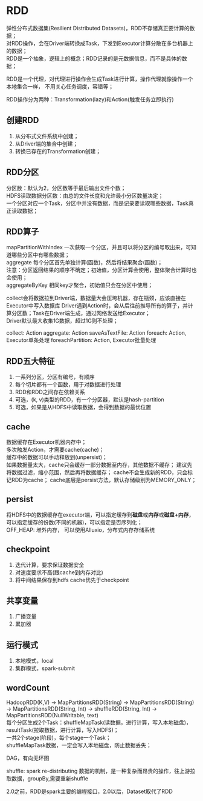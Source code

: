 # RDD
弹性分布式数据集(Resilient Distributed Datasets)，RDD不存储真正要计算的数据；            
对RDD操作，会在Driver端转换成Task，下发到Executor计算分散在多台机器上的数据；          
RDD是一个抽象，逻辑上的概念；RDD记录的是元数据信息，而不是具体的数据；                

RDD是一个代理，对代理进行操作会生成Task进行计算，操作代理就像操作一个本地集合一样，
不用关心任务调度，容错等；  

RDD操作分为两种：Transformation(lazy)和Action(触发任务立即执行)

## 创建RDD
1. 从分布式文件系统中创建；
2. 从Driver端的集合中创建；
3. 转换已存在的Transformation创建；     

## RDD分区
分区数：默认为2，分区数等于最后输出文件个数；   
HDFS读取数据分区数：由总的文件长度和允许最小分区数量决定；    
一个分区对应一个Task，分区中并没有数据，而是记录要读取哪些数据，Task真正读取数据；    

## RDD算子
mapPartitionWithIndex 一次获取一个分区，并且可以将分区的编号取出来，可知道哪些分区中有哪些数据；   
aggregate 每个分区首先单独计算(函数)，然后将结果聚合(函数)；      
注意：分区返回结果的顺序不确定；初始值，分区计算会使用，整体聚合计算时也会使用；     
aggregateByKey  相同key才聚合，初始值只会在分区中使用； 


collect会将数据拉到Driver端，数据量大会压垮机器，存在瓶颈，应该直接在Executor中写入数据库
Driver遇到Action时，会从后往前推导所有的算子，并计算分区数；Task在Driver端生成，通过网络发送给Executor；    
Driver默认最大收集1G数据，超过1G则不处理；   

collect: Action
aggregate: Action
saveAsTextFile: Action
foreach: Action, Executor单条处理
foreachPartition: Action, Executor批量处理  

## RDD五大特征
1. 一系列分区，分区有编号，有顺序
2. 每个切片都有一个函数，用于对数据进行处理
3. RDD和RDD之间存在依赖关系
4. 可选，(k, v)类型的RDD，有一个分区器，默认是hash-partition
5. 可选，如果是从HDFS中读取数据，会得到数据的最优位置

## cache 
数据缓存在Executor机器内存中；   
多次触发Action，才需要cache(cache)；   
缓存中的数据可以手动释放到(unpersist)；   
如果数据量太大，cache只会缓存一部分数据至内存，其他数据不缓存； 
建议先将数据过滤，缩小范围，然后再将数据缓存； 
cache不会生成新的RDD，只会标记RDD为cache；
cache底层是persist方法，默认存储级别为MEMORY_ONLY；

## persist
将HDFS中的数据缓存在executor端，可以指定缓存到**磁盘**或**内存**或**磁盘+内存**，可以指定缓存的份数(不同的机器)，可以指定是否序列化；    
OFF_HEAP: 堆外内存， 可以使用Alluxio，分布式内存存储系统

## checkpoint
1. 迭代计算，要求保证数据安全
2. 对速度要求不高(跟cache到内存对比)
3. 将中间结果保存到hdfs
cache优先于checkpoint

## 共享变量
1. 广播变量
2. 累加器

## 运行模式
1. 本地模式，local
2. 集群模式，spark-submit 

## wordCount
HadoopRDD(K,V) -> MapPartitionsRDD(String) -> 
MapPartitionsRDD(String) -> MapPartitionsRDD(String, Int) -> 
shuffleRDD(String, Int) -> MapPartitionsRDD(NullWritable, text)    
每个分区生成2个Task：shuffleMapTask(读数据，进行计算，写入本地磁盘)，resultTask(拉取数据，进行计算，写入HDFS)；   
一共2个stage(阶段)，每个stage一个Task；     
shuffleMapTask数据，一定会写入本地磁盘，防止数据丢失； 

DAG，有向无环图


shuffle: spark re-distributing 数据的机制，是一种复杂而昂贵的操作，往上游拉取数据，groupBy,需要重新shuffle

2.0之前，RDD是spark主要的编程接口，2.0以后，Dataset取代了RDD


     
